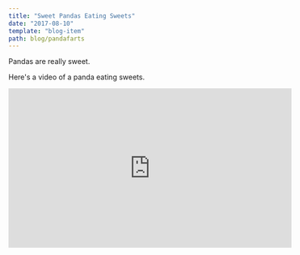 ```yaml
---
title: "Sweet Pandas Eating Sweets"
date: "2017-08-10"
template: "blog-item"
path: blog/pandafarts
---
```


Pandas are really sweet.

Here's a video of a panda eating sweets.

<iframe width="560" height="315" src="https://www.youtube.com/embed/4n0xNbfJLR8" frameborder="0" allowfullscreen>
</iframe>